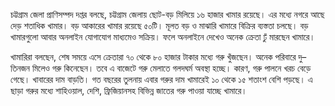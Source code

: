 চট্টগ্রাম জেলা প্রাণিসম্পদ দপ্তর বলছে, চট্টগ্রাম জেলায় ছোট-বড় মিলিয়ে ১৬ হাজার খামার রয়েছে। এর মধ্যে নগরে আছে দেড় শতাধিক খামার। বড় আকারের খামার রয়েছে ৫০টি। মূলত বড় ও মাঝারি খামারে বিক্রির ব্যস্ততা চলছে। বড় খামারগুলো আবার অনলাইন যোগাযোগ মাধ্যমেও সক্রিয়। ফলে অনলাইনে দেখেও অনেক ক্রেতা ঢুঁ মারছেন খামারে।

খামারিরা বলছেন, শেষ সময়ে এসে ক্রেতারা ৭০ থেকে ৮০ হাজার টাকার মধ্যে গরু খুঁজছেন। অনেক পরিবারে দু–তিনজন মিলেও গরু কিনেছেন। তবে এ বাজেটে গরু মেলাতে গলদঘর্ম অবস্থা হচ্ছে। কারণ, গরু পালনে খরচ বেড়ে গেছে। খাবারের দাম বাড়তি। গত বছরের তুলনায় এবার গরুর দাম খামারেই ১০ থেকে ১৫ শতাংশ বেশি পড়ছে। এ ছাড়া গরুর মধ্যে শাহিওয়াল, দেশি, ফ্রিজিয়ানসহ বিভিন্ন জাতের গরু পাওয়া যাচ্ছে খামারে।
